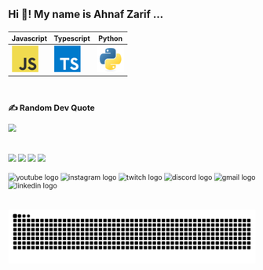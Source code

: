 <h2 align="left">Hi 👋! My name is Ahnaf Zarif ... </h2>

###
<div>

<div>


| Javascript | Typescript | Python | 
|----------|----------|----------|
|  <img src="https://github.com/devicons/devicon/blob/master/icons/javascript/javascript-original.svg" title="Javascript"  alt="Javascript" width="55" height="55"/> |  <img src="https://github.com/devicons/devicon/blob/master/icons/typescript/typescript-original.svg" title="Typescript"  alt="Typescript" width="55" height="55"/> |  <img src="https://github.com/devicons/devicon/blob/master/icons/python/python-original.svg" title="Python" alt="Python" width="55" height="55"/> | 


</div>
<br>
<div align="left">


### ✍️ Random Dev Quote
![](https://quotes-github-readme.vercel.app/api?type=horizontal&theme=radical)

</div>

###
<br>
<div align="left">
  <img align="center" height="150" src="https://miro.medium.com/v2/resize:fit:2160/1*H7XzqV0r4YdQK90w3Rf67w.gif"  />
<img align="center" height="150" src="https://cdn.dribbble.com/users/192882/screenshots/4659605/dribbble-animation.gif"  />
<img align="center" height="150" src="https://miro.medium.com/v2/resize:fit:1400/0*pT_l0oZFmEeuCVSJ.gif"  />
<img align="center" height="150" src="https://cdn.dribbble.com/users/187742/screenshots/3477661/media/5dea2570078c0adf87b9c2a0231273fe.gif"  />
</div>


###


###

<div align="left">
  <img src="https://img.shields.io/static/v1?message=Youtube&logo=youtube&label=&color=FF0000&logoColor=white&labelColor=&style=for-the-badge" height="35" alt="youtube logo"  />
  <img src="https://img.shields.io/static/v1?message=Instagram&logo=instagram&label=&color=E4405F&logoColor=white&labelColor=&style=for-the-badge" height="35" alt="instagram logo"  />
  <img src="https://img.shields.io/static/v1?message=Twitch&logo=twitch&label=&color=9146FF&logoColor=white&labelColor=&style=for-the-badge" height="35" alt="twitch logo"  />
  <img src="https://img.shields.io/static/v1?message=Discord&logo=discord&label=&color=7289DA&logoColor=white&labelColor=&style=for-the-badge" height="35" alt="discord logo"  />
  <img src="https://img.shields.io/static/v1?message=Gmail&logo=gmail&label=&color=D14836&logoColor=white&labelColor=&style=for-the-badge" height="35" alt="gmail logo"  />
  <img src="https://img.shields.io/static/v1?message=LinkedIn&logo=linkedin&label=&color=0077B5&logoColor=white&labelColor=&style=for-the-badge" height="35" alt="linkedin logo"  />
</div>

###

<br clear="both">

<img alt="github contribution grid snake animation" src="https://raw.githubusercontent.com/zarifc573/zarifc573/output/github-contribution-grid-snake.svg">

###



